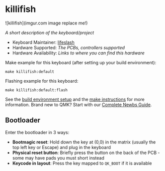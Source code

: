 # killifish

![killifish](imgur.com image replace me!)

*A short description of the keyboard/project*

* Keyboard Maintainer: [lifeslash](https://github.com/lifeslash)
* Hardware Supported: *The PCBs, controllers supported*
* Hardware Availability: *Links to where you can find this hardware*

Make example for this keyboard (after setting up your build environment):

    make killifish:default

Flashing example for this keyboard:

    make killifish:default:flash

See the [build environment setup](https://docs.qmk.fm/#/getting_started_build_tools) and the [make instructions](https://docs.qmk.fm/#/getting_started_make_guide) for more information. Brand new to QMK? Start with our [Complete Newbs Guide](https://docs.qmk.fm/#/newbs).

## Bootloader

Enter the bootloader in 3 ways:

* **Bootmagic reset**: Hold down the key at (0,0) in the matrix (usually the top left key or Escape) and plug in the keyboard
* **Physical reset button**: Briefly press the button on the back of the PCB - some may have pads you must short instead
* **Keycode in layout**: Press the key mapped to `QK_BOOT` if it is available
